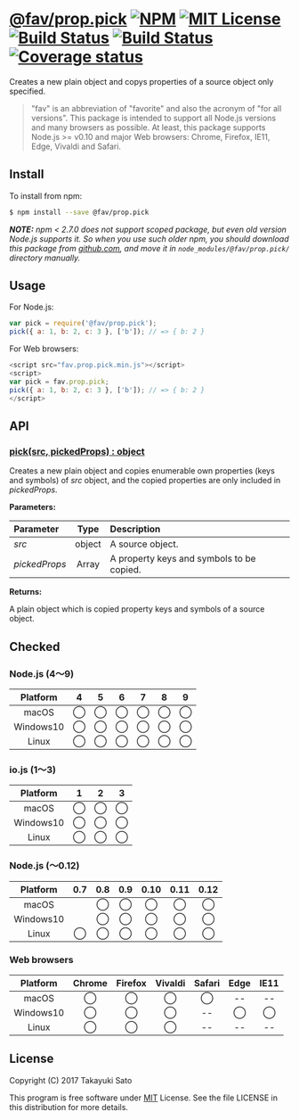 # [@fav/prop.pick][repo-url] [![NPM][npm-img]][npm-url] [![MIT License][mit-img]][mit-url] [![Build Status][travis-img]][travis-url] [![Build Status][appveyor-img]][appveyor-url] [![Coverage status][coverage-img]][coverage-url]

Creates a new plain object and copys properties of a source object only specified.

> "fav" is an abbreviation of "favorite" and also the acronym of "for all versions".
> This package is intended to support all Node.js versions and many browsers as possible.
> At least, this package supports Node.js >= v0.10 and major Web browsers: Chrome, Firefox, IE11, Edge, Vivaldi and Safari.


## Install

To install from npm:

```sh
$ npm install --save @fav/prop.pick
```

***NOTE:*** *npm < 2.7.0 does not support scoped package, but even old version Node.js supports it. So when you use such older npm, you should download this package from [github.com][repo-url], and move it in `node_modules/@fav/prop.pick/` directory manually.*


## Usage

For Node.js:

```js
var pick = require('@fav/prop.pick');
pick({ a: 1, b: 2, c: 3 }, ['b']); // => { b: 2 }
```

For Web browsers:

```js
<script src="fav.prop.pick.min.js"></script>
<script>
var pick = fav.prop.pick;
pick({ a: 1, b: 2, c: 3 }, ['b']); // => { b: 2 }
</script>
```

## API

### <u>pick(src, pickedProps) : object</u>

Creates a new plain object and copies enumerable own properties (keys and symbols) of *src* object, and the copied properties are only included in *pickedProps*.

**Parameters:**

| Parameter      |  Type  | Description                                |
|:---------------|:------:|:-------------------------------------------|
| *src*          | object | A source object.                           |
| *pickedProps*  | Array  | A property keys and symbols to be copied. | 

**Returns:**

A plain object which is copied property keys and symbols of a source object.


## Checked                                                                      

### Node.js (4〜9)

| Platform  |   4    |   5    |   6    |   7    |   8    |   9    |
|:---------:|:------:|:------:|:------:|:------:|:------:|:------:|
| macOS     |&#x25ef;|&#x25ef;|&#x25ef;|&#x25ef;|&#x25ef;|&#x25ef;|
| Windows10 |&#x25ef;|&#x25ef;|&#x25ef;|&#x25ef;|&#x25ef;|&#x25ef;|
| Linux     |&#x25ef;|&#x25ef;|&#x25ef;|&#x25ef;|&#x25ef;|&#x25ef;|

### io.js (1〜3)

| Platform  |   1    |   2    |   3    |
|:---------:|:------:|:------:|:------:|
| macOS     |&#x25ef;|&#x25ef;|&#x25ef;|
| Windows10 |&#x25ef;|&#x25ef;|&#x25ef;|
| Linux     |&#x25ef;|&#x25ef;|&#x25ef;|

### Node.js (〜0.12)

| Platform  |  0.7   |  0.8   |  0.9   |  0.10  |  0.11  |  0.12  |
|:---------:|:------:|:------:|:------:|:------:|:------:|:------:|
| macOS     |        |&#x25ef;|&#x25ef;|&#x25ef;|&#x25ef;|&#x25ef;|
| Windows10 |        |&#x25ef;|&#x25ef;|&#x25ef;|&#x25ef;|&#x25ef;|
| Linux     |&#x25ef;|&#x25ef;|&#x25ef;|&#x25ef;|&#x25ef;|&#x25ef;|

### Web browsers

| Platform  | Chrome | Firefox | Vivaldi | Safari |  Edge  | IE11   |
|:---------:|:------:|:-------:|:-------:|:------:|:------:|:------:|
| macOS     |&#x25ef;|&#x25ef; |&#x25ef; |&#x25ef;|   --   |   --   |
| Windows10 |&#x25ef;|&#x25ef; |&#x25ef; |   --   |&#x25ef;|&#x25ef;|
| Linux     |&#x25ef;|&#x25ef; |&#x25ef; |   --   |   --   |   --   |


## License

Copyright (C) 2017 Takayuki Sato

This program is free software under [MIT][mit-url] License.
See the file LICENSE in this distribution for more details.

[repo-url]: https://github.com/sttk/fav-prop.pick/
[npm-img]: https://img.shields.io/badge/npm-v0.2.1-blue.svg
[npm-url]: https://www.npmjs.com/package/@fav/prop.pick
[mit-img]: https://img.shields.io/badge/license-MIT-green.svg
[mit-url]: https://opensource.org/licenses/MIT
[travis-img]: https://travis-ci.org/sttk/fav-prop.pick.svg?branch=master
[travis-url]: https://travis-ci.org/sttk/fav-prop.pick
[appveyor-img]: https://ci.appveyor.com/api/projects/status/github/sttk/fav-prop.pick?branch=master&svg=true
[appveyor-url]: https://ci.appveyor.com/project/sttk/fav-prop-pick
[coverage-img]: https://coveralls.io/repos/github/sttk/fav-prop.pick/badge.svg?branch=master
[coverage-url]: https://coveralls.io/github/sttk/fav-prop.pick?branch=master